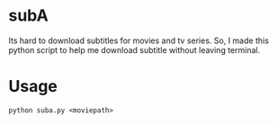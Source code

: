 # subA
Its hard to download subtitles for movies and tv series. So, I made this python script to help me download subtitle without leaving terminal.
# Usage
```
python suba.py <moviepath>
```
